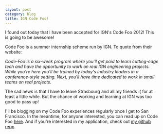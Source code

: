 ```yaml
---
layout: post
category: blog
title: IGN Code Foo!
---
```


I found out today that I have been accepted for IGN's Code Foo 2012! This is going to be awesome!

Code Foo is a summer internship scheme run by IGN. To quote from their website:

*Code-Foo is a six-week program where you'll get paid to learn cutting-edge tech and have the opportunity to work on real IGN engineering projects. While you're here you'll be trained by today's industry leaders in a conference-style setting. Next, you'll have time dedicated to work in small teams on real projects.*

The sad news is that I have to leave Strasbourg and all my friends :( for at least a little while. But the chance of working and learning at IGN was too good to pass up!

I'll be blogging on my Code Foo experiences regularly once I get to San Francisco. In the meantime, for anyone interested, you can read up on Code Foo [here](http://code.ign.com/foo). And if you're interested in my application, check out [my github repo](http://github.com/nicl/ign).
